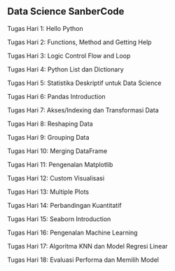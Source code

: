 ## Data Science SanberCode

Tugas Hari 1: Hello Python

Tugas Hari 2: Functions, Method and Getting Help

Tugas Hari 3: Logic Control Flow and Loop

Tugas Hari 4: Python List dan Dictionary

Tugas Hari 5: Statistika Deskriptif untuk Data Science

Tugas Hari 6: Pandas Introduction

Tugas Hari 7: Akses/Indexing dan Transformasi Data

Tugas Hari 8: Reshaping Data

Tugas Hari 9: Grouping Data

Tugas Hari 10: Merging DataFrame

Tugas Hari 11: Pengenalan Matplotlib

Tugas Hari 12: Custom Visualisasi

Tugas Hari 13: Multiple Plots

Tugas Hari 14: Perbandingan Kuantitatif

Tugas Hari 15: Seaborn Introduction

Tugas Hari 16: Pengenalan Machine Learning

Tugas Hari 17: Algoritma KNN dan Model Regresi Linear

Tugas Hari 18: Evaluasi Performa dan Memilih Model
